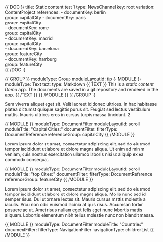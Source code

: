 {{ DOC }}
title: Static content test 1
type: NewsChannel
key: root
variation: ContentProject
references:
    - 
      documentKey: berlin     
      group: capitalCity
    - 
      documentKey: paris     
      group: capitalCity      
    - 
      documentKey: rome     
      group: capitalCity            
    - 
      documentKey: madrid     
      group: capitalCity         
    - 
      documentKey: barcelona     
      group: featureCity         
    - 
      documentKey: hamburg     
      group: featureCity                        
{{ /DOC }}

{{ GROUP }}
  moduleType: Group
  moduleLayoutId: tip
    {{ MODULE }}
      moduleType: Text
      text:
        type: Markdown
      {{ TEXT }}
      This is a _static content_ *Demo* app. 
      The documents are saved in a git repository and rendered in the app.
      {{ /TEXT }}
    {{ /MODULE }}
{{ /GROUP }}

Sem viverra aliquet eget sit. Velit laoreet id donec ultrices. In hac habitasse platea dictumst quisque sagittis purus sit. Feugiat sed lectus vestibulum mattis. Mauris ultrices eros in cursus turpis massa tincidunt. 2

{{ MODULE }}
  moduleType: DocumentFilter
  moduleLayoutId: scroll
  moduleTitle: "Capital Cities:"
  documentFilter:
    filterType: DocumentReference
    referenceGroup: capitalCity
{{ /MODULE }}

Lorem ipsum dolor sit amet, consectetur adipiscing elit, sed do eiusmod tempor incididunt ut labore et dolore magna aliqua. Ut enim ad minim veniam, quis nostrud exercitation ullamco laboris nisi ut aliquip ex ea commodo consequat.

{{ MODULE }}
  moduleType: DocumentFilter
  moduleLayoutId: scroll
  moduleTitle: "top Cities:"
  documentFilter:
    filterType: DocumentReference
    referenceGroup: featureCity
{{ /MODULE }}

Lorem ipsum dolor sit amet, consectetur adipiscing elit, sed do eiusmod tempor incididunt ut labore et dolore magna aliqua. Mollis nunc sed id semper risus. Dui ut ornare lectus sit. Mauris cursus mattis molestie a iaculis. Arcu non odio euismod lacinia at quis risus. Accumsan tortor posuere ac ut. Amet risus nullam eget felis eget nunc lobortis mattis aliquam. Lobortis elementum nibh tellus molestie nunc non blandit massa. 

{{ MODULE }}
  moduleType: DocumentFilter
  moduleTitle: "Countries"
  documentFilter:
    filterType: NavigationFilter
    navigationType: childrenList
{{ /MODULE }}


